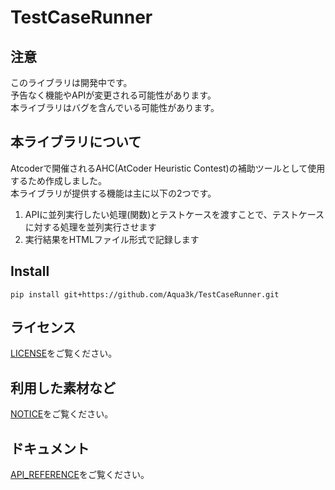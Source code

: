 # TestCaseRunner

## 注意  

このライブラリは開発中です。  
予告なく機能やAPIが変更される可能性があります。  
本ライブラリはバグを含んでいる可能性があります。  

## 本ライブラリについて  

Atcoderで開催されるAHC(AtCoder Heuristic Contest)の補助ツールとして使用するため作成しました。      
本ライブラリが提供する機能は主に以下の2つです。  

1. APIに並列実行したい処理(関数)とテストケースを渡すことで、テストケースに対する処理を並列実行させます  
2. 実行結果をHTMLファイル形式で記録します  

## Install

```batch
pip install git+https://github.com/Aqua3k/TestCaseRunner.git
```

## ライセンス  

[LICENSE](LICENSE)をご覧ください。  

## 利用した素材など  

[NOTICE](NOTICE.md)をご覧ください。  

## ドキュメント

[API_REFERENCE](API_REFERENCE.md)をご覧ください。  

